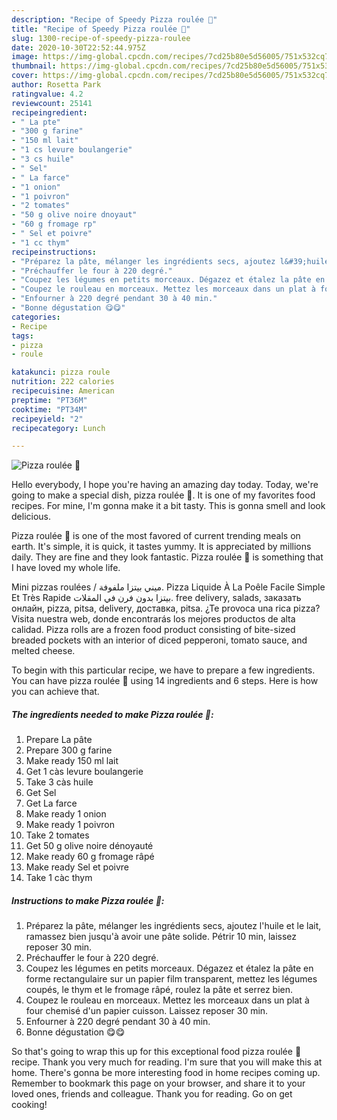 ```yaml
---
description: "Recipe of Speedy Pizza roulée 🍥"
title: "Recipe of Speedy Pizza roulée 🍥"
slug: 1300-recipe-of-speedy-pizza-roulee
date: 2020-10-30T22:52:44.975Z
image: https://img-global.cpcdn.com/recipes/7cd25b80e5d56005/751x532cq70/pizza-roulee-🍥-photo-principale-de-la-recette.jpg
thumbnail: https://img-global.cpcdn.com/recipes/7cd25b80e5d56005/751x532cq70/pizza-roulee-🍥-photo-principale-de-la-recette.jpg
cover: https://img-global.cpcdn.com/recipes/7cd25b80e5d56005/751x532cq70/pizza-roulee-🍥-photo-principale-de-la-recette.jpg
author: Rosetta Park
ratingvalue: 4.2
reviewcount: 25141
recipeingredient:
- " La pte"
- "300 g farine"
- "150 ml lait"
- "1 cs levure boulangerie"
- "3 cs huile"
- " Sel"
- " La farce"
- "1 onion"
- "1 poivron"
- "2 tomates"
- "50 g olive noire dnoyaut"
- "60 g fromage rp"
- " Sel et poivre"
- "1 cc thym"
recipeinstructions:
- "Préparez la pâte, mélanger les ingrédients secs, ajoutez l&#39;huile et le lait, ramassez bien jusqu&#39;à avoir une pâte solide. Pétrir 10 min, laissez reposer 30 min."
- "Préchauffer le four à 220 degré."
- "Coupez les légumes en petits morceaux. Dégazez et étalez la pâte en forme rectangulaire sur un papier film transparent, mettez les légumes coupés, le thym et le fromage râpé, roulez la pâte et serrez bien."
- "Coupez le rouleau en morceaux. Mettez les morceaux dans un plat à four chemisé d&#39;un papier cuisson. Laissez reposer 30 min."
- "Enfourner à 220 degré pendant 30 à 40 min."
- "Bonne dégustation 😋😋"
categories:
- Recipe
tags:
- pizza
- roule

katakunci: pizza roule 
nutrition: 222 calories
recipecuisine: American
preptime: "PT36M"
cooktime: "PT34M"
recipeyield: "2"
recipecategory: Lunch

---
```



![Pizza roulée 🍥](https://img-global.cpcdn.com/recipes/7cd25b80e5d56005/751x532cq70/pizza-roulee-🍥-photo-principale-de-la-recette.jpg)

Hello everybody, I hope you're having an amazing day today. Today, we're going to make a special dish, pizza roulée 🍥. It is one of my favorites food recipes. For mine, I'm gonna make it a bit tasty. This is gonna smell and look delicious.

Pizza roulée 🍥 is one of the most favored of current trending meals on earth. It's simple, it is quick, it tastes yummy. It is appreciated by millions daily. They are fine and they look fantastic. Pizza roulée 🍥 is something that I have loved my whole life.

Mini pizzas roulées / ميني بيتزا ملفوفة. Pizza Liquide À La Poêle Facile Simple Et Très Rapide بيتزا بدون فرن في المقلات. free delivery, salads, заказать онлайн, pizza, pitsa, delivery, доставка, pitsa. ¿Te provoca una rica pizza? Visita nuestra web, donde encontrarás los mejores productos de alta calidad. Pizza rolls are a frozen food product consisting of bite-sized breaded pockets with an interior of diced pepperoni, tomato sauce, and melted cheese.


To begin with this particular recipe, we have to prepare a few ingredients. You can have pizza roulée 🍥 using 14 ingredients and 6 steps. Here is how you can achieve that.

<!--inarticleads1-->

##### The ingredients needed to make Pizza roulée 🍥:

1. Prepare  La pâte
1. Prepare 300 g farine
1. Make ready 150 ml lait
1. Get 1 càs levure boulangerie
1. Take 3 càs huile
1. Get  Sel
1. Get  La farce
1. Make ready 1 onion
1. Make ready 1 poivron
1. Take 2 tomates
1. Get 50 g olive noire dénoyauté
1. Make ready 60 g fromage râpé
1. Make ready  Sel et poivre
1. Take 1 càc thym




<!--inarticleads2-->

##### Instructions to make Pizza roulée 🍥:

1. Préparez la pâte, mélanger les ingrédients secs, ajoutez l&#39;huile et le lait, ramassez bien jusqu&#39;à avoir une pâte solide. Pétrir 10 min, laissez reposer 30 min.
1. Préchauffer le four à 220 degré.
1. Coupez les légumes en petits morceaux. Dégazez et étalez la pâte en forme rectangulaire sur un papier film transparent, mettez les légumes coupés, le thym et le fromage râpé, roulez la pâte et serrez bien.
1. Coupez le rouleau en morceaux. Mettez les morceaux dans un plat à four chemisé d&#39;un papier cuisson. Laissez reposer 30 min.
1. Enfourner à 220 degré pendant 30 à 40 min.
1. Bonne dégustation 😋😋




So that's going to wrap this up for this exceptional food pizza roulée 🍥 recipe. Thank you very much for reading. I'm sure that you will make this at home. There's gonna be more interesting food in home recipes coming up. Remember to bookmark this page on your browser, and share it to your loved ones, friends and colleague. Thank you for reading. Go on get cooking!
